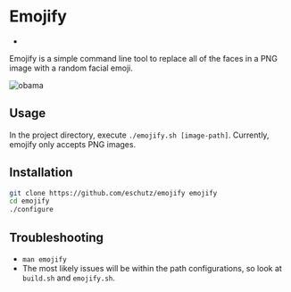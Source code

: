 # Emojify
-
Emojify is a simple command line tool to replace all of the faces in a PNG image with a random facial emoji.

![obama](https://cloud.githubusercontent.com/assets/17667220/19406986/1841ac26-92db-11e6-95eb-8ad3cc9c2cb8.png)


## Usage
In the project directory, execute `./emojify.sh [image-path]`. 
Currently, emojify only accepts PNG images.

## Installation
```bash
git clone https://github.com/eschutz/emojify emojify
cd emojify
./configure
```

## Troubleshooting
* `man emojify`
* The most likely issues will be within the path configurations, so look at `build.sh` and `emojify.sh`.